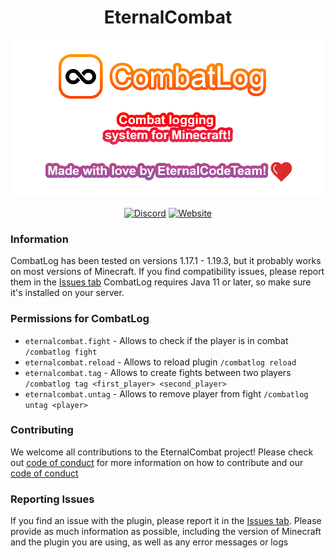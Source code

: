 <div align="center">

# EternalCombat

![](/assets/readme-banner.png)

[![Discord](https://img.shields.io/discord/889460117953720351?color=%237289DA&logo=discord&logoColor=white&style=for-the-badge)](https://discord.gg/FQ7jmGBd6c)
[![Website](https://img.shields.io/badge/-website-orange?style=for-the-badge&logo=internet-explorer&logoColor=white)](https://eternalcode.pl/)

</div>

### Information
CombatLog has been tested on versions 1.17.1 - 1.19.3, but it probably works on most versions of Minecraft. If you find compatibility issues, please report them in the [Issues tab](https://github.com/EternalCodeTeam/EternalCombat/issues)
CombatLog requires Java 11 or later, so make sure it's installed on your server.

### Permissions for CombatLog

- `eternalcombat.fight` - Allows to check if the player is in combat `/combatlog fight`
- `eternalcombat.reload` - Allows to reload plugin `/combatlog reload`
- `eternalcombat.tag` - Allows to create fights between two players  `/combatlog tag <first_player> <second_player>`
- `eternalcombat.untag` - Allows to remove player from fight `/combatlog untag <player>`

### Contributing
We welcome all contributions to the EternalCombat project! Please check out [code of conduct](.github/CONTRIBUTING.md) for more information on how to contribute and our [code of conduct](./.github/CODE_OF_CONDUCT.md)

### Reporting Issues
If you find an issue with the plugin, please report it in the [Issues tab](https://github.com/EternalCodeTeam/EternalCombat/issues). Please provide as much information as possible, including the version of Minecraft and the plugin you are using, as well as any error messages or logs
